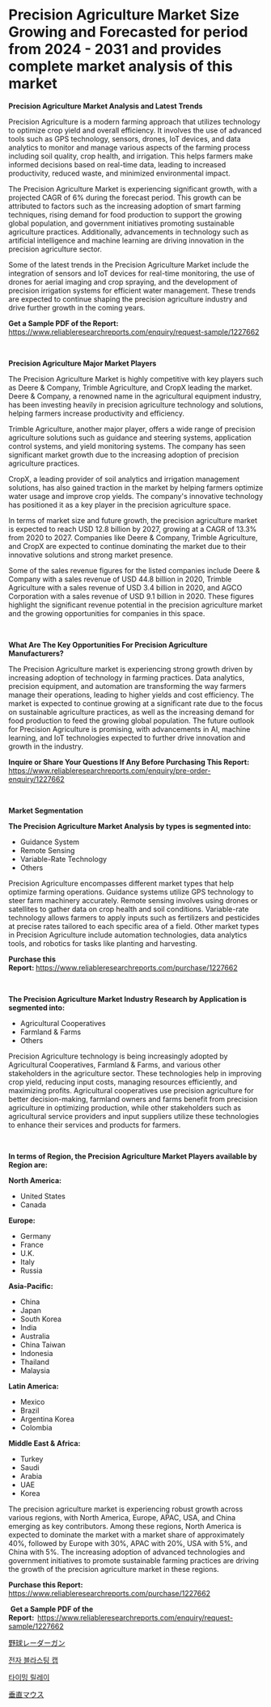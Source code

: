 <p><h1>Precision Agriculture Market Size Growing and Forecasted for period from 2024 - 2031 and provides complete market analysis of this market</h1></p><p><strong>Precision Agriculture Market Analysis and Latest Trends</strong></p>
<p><p>Precision Agriculture is a modern farming approach that utilizes technology to optimize crop yield and overall efficiency. It involves the use of advanced tools such as GPS technology, sensors, drones, IoT devices, and data analytics to monitor and manage various aspects of the farming process including soil quality, crop health, and irrigation. This helps farmers make informed decisions based on real-time data, leading to increased productivity, reduced waste, and minimized environmental impact.</p><p>The Precision Agriculture Market is experiencing significant growth, with a projected CAGR of 6% during the forecast period. This growth can be attributed to factors such as the increasing adoption of smart farming techniques, rising demand for food production to support the growing global population, and government initiatives promoting sustainable agriculture practices. Additionally, advancements in technology such as artificial intelligence and machine learning are driving innovation in the precision agriculture sector.</p><p>Some of the latest trends in the Precision Agriculture Market include the integration of sensors and IoT devices for real-time monitoring, the use of drones for aerial imaging and crop spraying, and the development of precision irrigation systems for efficient water management. These trends are expected to continue shaping the precision agriculture industry and drive further growth in the coming years.</p></p>
<p><strong>Get a Sample PDF of the Report:&nbsp;</strong> <a href="https://www.reliableresearchreports.com/enquiry/request-sample/1227662">https://www.reliableresearchreports.com/enquiry/request-sample/1227662</a></p>
<p>&nbsp;</p>
<p><strong>Precision Agriculture Major Market Players</strong></p>
<p><p>The Precision Agriculture Market is highly competitive with key players such as Deere & Company, Trimble Agriculture, and CropX leading the market. Deere & Company, a renowned name in the agricultural equipment industry, has been investing heavily in precision agriculture technology and solutions, helping farmers increase productivity and efficiency.</p><p>Trimble Agriculture, another major player, offers a wide range of precision agriculture solutions such as guidance and steering systems, application control systems, and yield monitoring systems. The company has seen significant market growth due to the increasing adoption of precision agriculture practices.</p><p>CropX, a leading provider of soil analytics and irrigation management solutions, has also gained traction in the market by helping farmers optimize water usage and improve crop yields. The company's innovative technology has positioned it as a key player in the precision agriculture space.</p><p>In terms of market size and future growth, the precision agriculture market is expected to reach USD 12.8 billion by 2027, growing at a CAGR of 13.3% from 2020 to 2027. Companies like Deere & Company, Trimble Agriculture, and CropX are expected to continue dominating the market due to their innovative solutions and strong market presence.</p><p>Some of the sales revenue figures for the listed companies include Deere & Company with a sales revenue of USD 44.8 billion in 2020, Trimble Agriculture with a sales revenue of USD 3.4 billion in 2020, and AGCO Corporation with a sales revenue of USD 9.1 billion in 2020. These figures highlight the significant revenue potential in the precision agriculture market and the growing opportunities for companies in this space.</p></p>
<p>&nbsp;</p>
<p><strong>What Are The Key Opportunities For Precision Agriculture Manufacturers?</strong></p>
<p><p>The Precision Agriculture market is experiencing strong growth driven by increasing adoption of technology in farming practices. Data analytics, precision equipment, and automation are transforming the way farmers manage their operations, leading to higher yields and cost efficiency. The market is expected to continue growing at a significant rate due to the focus on sustainable agriculture practices, as well as the increasing demand for food production to feed the growing global population. The future outlook for Precision Agriculture is promising, with advancements in AI, machine learning, and IoT technologies expected to further drive innovation and growth in the industry.</p></p>
<p><strong>Inquire or Share Your Questions If Any Before Purchasing This Report:</strong> <a href="https://www.reliableresearchreports.com/enquiry/pre-order-enquiry/1227662">https://www.reliableresearchreports.com/enquiry/pre-order-enquiry/1227662</a></p>
<p>&nbsp;</p>
<p><strong>Market Segmentation</strong></p>
<p><strong>The Precision Agriculture Market Analysis by types is segmented into:</strong></p>
<p><ul><li>Guidance System</li><li>Remote Sensing</li><li>Variable-Rate Technology</li><li>Others</li></ul></p>
<p><p>Precision Agriculture encompasses different market types that help optimize farming operations. Guidance systems utilize GPS technology to steer farm machinery accurately. Remote sensing involves using drones or satellites to gather data on crop health and soil conditions. Variable-rate technology allows farmers to apply inputs such as fertilizers and pesticides at precise rates tailored to each specific area of a field. Other market types in Precision Agriculture include automation technologies, data analytics tools, and robotics for tasks like planting and harvesting.</p></p>
<p><strong>Purchase this Report:&nbsp;</strong><a href="https://www.reliableresearchreports.com/purchase/1227662">https://www.reliableresearchreports.com/purchase/1227662</a></p>
<p>&nbsp;</p>
<p><strong>The Precision Agriculture Market Industry Research by Application is segmented into:</strong></p>
<p><ul><li>Agricultural Cooperatives</li><li>Farmland & Farms</li><li>Others</li></ul></p>
<p><p>Precision Agriculture technology is being increasingly adopted by Agricultural Cooperatives, Farmland & Farms, and various other stakeholders in the agriculture sector. These technologies help in improving crop yield, reducing input costs, managing resources efficiently, and maximizing profits. Agricultural cooperatives use precision agriculture for better decision-making, farmland owners and farms benefit from precision agriculture in optimizing production, while other stakeholders such as agricultural service providers and input suppliers utilize these technologies to enhance their services and products for farmers.</p></p>
<p>&nbsp;</p>
<p><strong>In terms of Region, the Precision Agriculture Market Players available by Region are:</strong></p>
<p>
    <p> <strong> North America: </strong>
        <ul>
            <li>United States</li>
            <li>Canada</li>
        </ul>
        </p> 
    <p> <strong> Europe: </strong>
        <ul>
            <li>Germany</li>
            <li>France</li>
            <li>U.K.</li>
            <li>Italy</li>
            <li>Russia</li>
        </ul>
        </p> 
    <p> <strong> Asia-Pacific: </strong>
        <ul>
            <li>China</li>
            <li>Japan</li>
            <li>South Korea</li>
            <li>India</li>
            <li>Australia</li>
            <li>China Taiwan</li>
            <li>Indonesia</li>
            <li>Thailand</li>
            <li>Malaysia</li>
        </ul>
        </p> 
    <p> <strong> Latin America: </strong>
        <ul>
            <li>Mexico</li>
            <li>Brazil</li>
            <li>Argentina Korea</li>
            <li>Colombia</li>
        </ul>
        </p> 
    <p> <strong> Middle East & Africa: </strong>
        <ul>
            <li>Turkey</li>
            <li>Saudi</li>
            <li>Arabia</li>
            <li>UAE</li>
            <li>Korea</li>
        </ul>
    </p>
    </p>
<p><p>The precision agriculture market is experiencing robust growth across various regions, with North America, Europe, APAC, USA, and China emerging as key contributors. Among these regions, North America is expected to dominate the market with a market share of approximately 40%, followed by Europe with 30%, APAC with 20%, USA with 5%, and China with 5%. The increasing adoption of advanced technologies and government initiatives to promote sustainable farming practices are driving the growth of the precision agriculture market in these regions.</p></p>
<p><strong>Purchase this Report: </strong><a href="https://www.reliableresearchreports.com/purchase/1227662">https://www.reliableresearchreports.com/purchase/1227662</a></p>
<p>&nbsp;<strong>Get a Sample PDF of the Report:&nbsp;&nbsp;</strong><a href="https://www.reliableresearchreports.com/enquiry/request-sample/1227662">https://www.reliableresearchreports.com/enquiry/request-sample/1227662</a></p>
<p><strong></strong></p>
<p><p><a href="https://medium.com/@denizaktekin/%E9%87%8E%E7%90%83%E7%94%A8%E3%83%AC%E3%83%BC%E3%83%80%E3%83%BC%E3%82%AC%E3%83%B3%E5%B8%82%E5%A0%B4%E3%81%AE%E8%A6%8B%E9%80%9A%E3%81%97-%E6%A5%AD%E7%95%8C%E6%A6%82%E8%A6%81%E3%81%A8%E4%BA%88%E6%B8%AC-2024%E5%B9%B4%E3%81%8B%E3%82%892031%E5%B9%B4%E3%81%BE%E3%81%A7-f365373e2e25">野球レーダーガン</a></p><p><a href="https://medium.com/@twb809904379/%EC%A0%84%EC%9E%90-%ED%8F%AD%ED%8C%8C-%EC%BA%A1-%EC%8B%9C%EC%9E%A5-%EC%A0%90%EC%9C%A0%EC%9C%A8-%EC%A7%84%ED%99%94-%EB%B0%8F-%EC%8B%9C%EC%9E%A5-%EC%84%B1%EC%9E%A5-%EC%B6%94%EC%9D%B4-2024-2031-5b46fcb65224">전자 블라스팅 캡</a></p><p><a href="https://medium.com/@tristiarton768456/%ED%83%80%EC%9D%B4%EB%B0%8D-%EB%A6%B4%EB%A0%88%EC%9D%B4-%EC%8B%9C%EC%9E%A5-%EC%84%B1%EA%B3%B5%EC%A0%81%EC%9D%B8-%EB%B9%84%EC%A6%88%EB%8B%88%EC%8A%A4-%EC%A0%84%EB%9E%B5%EC%9D%98-%EC%97%B4%EC%87%A0-2031%EB%85%84%EA%B9%8C%EC%A7%80%EC%9D%98-%EC%98%88%EC%B8%A1-5c50f753728f">타이밍 릴레이</a></p><p><a href="https://medium.com/@nettierutherford2023/%E7%B8%A6%E5%9E%8B%E3%83%9E%E3%82%A6%E3%82%B9%E5%B8%82%E5%A0%B4%E8%A6%8F%E6%A8%A1%E3%81%A8%E5%B8%82%E5%A0%B4%E5%8B%95%E5%90%91-%E7%94%A3%E6%A5%AD%E5%85%A8%E4%BD%93%E3%81%AE%E6%A6%82%E8%A6%81-2024%E5%B9%B4%E3%81%8B%E3%82%892031%E5%B9%B4%E3%81%BE%E3%81%A7-0233754c6b9d">垂直マウス</a></p></p>